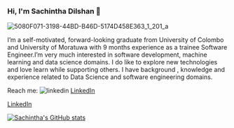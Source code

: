 ### Hi, I'm Sachintha Dilshan 👋

![5080F071-3198-44BD-B46D-5174D458E363_1_201_a](https://github.com/SachinthaDilshan96/SachinthaDilshan96/assets/66704957/b798a14f-38f5-4e19-8b1f-6aacfefc67ca)


I’m a self-motivated, forward-looking graduate from University of Colombo and University of Moratuwa with 9 months experience as a trainee Software Engineer.I’m very much interested in software development, machine learning and data science domains. I do like to explore new technologies and love learn while supporting others. I have background , knowledge and experience related to Data Science and software engineering domains. 

Reach me:
    <img src="https://i.stack.imgur.com/gVE0j.png" alt="linkedin"> <a href="https://www.linkedin.com/in/sachintha-dilshan96/">LinkedIn</a>
    
  <link rel="stylesheet" href="https://fonts.googleapis.com/css2?family=Material+Symbols+Outlined:opsz,wght,FILL,GRAD@48,400,0,0" /> <a href="https://www.linkedin.com/in/sachintha-dilshan96/">LinkedIn</a>

[![Sachintha's GitHub stats](https://github-readme-stats.vercel.app/api?username=SachinthaDilshan96)](https://github.com/anuraghazra/github-readme-stats)
<!--
**SachinthaDilshan96/SachinthaDilshan96** is a ✨ _special_ ✨ repository because its `README.md` (this file) appears on your GitHub profile.

Here are some ideas to get you started:

- 🔭 I’m currently working on ...
- 🌱 I’m currently learning ...
- 👯 I’m looking to collaborate on ...
- 🤔 I’m looking for help with ...
- 💬 Ask me about ...
- 📫 How to reach me: ...
- 😄 Pronouns: ...
- ⚡ Fun fact: ...
-->
